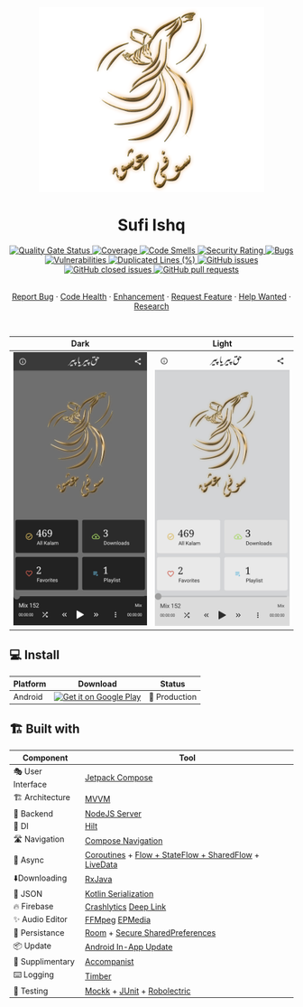 <p align="center">
  <img src="app/src/main/res/drawable-xxxhdpi/logo.png" width="400" />
  <h1 align="center">Sufi Ishq</h1>
</p>

<div align="center">
  <a href="https://sonarcloud.io/summary/new_code?id=sufiishq_sufiishq-mobile">
    <img alt="Quality Gate Status" src="https://sonarcloud.io/api/project_badges/measure?project=sufiishq_sufiishq-mobile&metric=alert_status" />
  </a>
  <a href="https://sonarcloud.io/summary/new_code?id=sufiishq_sufiishq-mobile">
    <img alt="Coverage" src="https://sonarcloud.io/api/project_badges/measure?project=sufiishq_sufiishq-mobile&metric=coverage" />
  </a>
  <a href="https://sonarcloud.io/summary/new_code?id=sufiishq_sufiishq-mobile">
    <img alt="Code Smells" src="https://sonarcloud.io/api/project_badges/measure?project=sufiishq_sufiishq-mobile&metric=code_smells" />
  </a>
  <a href="https://sonarcloud.io/summary/new_code?id=sufiishq_sufiishq-mobile">
    <img alt="Security Rating" src="https://sonarcloud.io/api/project_badges/measure?project=sufiishq_sufiishq-mobile&metric=security_rating" />
  </a>
  <a href="https://sonarcloud.io/summary/new_code?id=sufiishq_sufiishq-mobil">
    <img alt="Bugs" src="https://sonarcloud.io/api/project_badges/measure?project=sufiishq_sufiishq-mobile&metric=bugs" />
  </a>
  <a href="https://sonarcloud.io/summary/new_code?id=sufiishq_sufiishq-mobile">
    <img alt="Vulnerabilities" src="https://sonarcloud.io/api/project_badges/measure?project=sufiishq_sufiishq-mobile&metric=vulnerabilities" />
  </a>
  <a href="https://sonarcloud.io/summary/new_code?id=sufiishq_sufiishq-mobile">
    <img alt="Duplicated Lines (%)" src="https://sonarcloud.io/api/project_badges/measure?project=sufiishq_sufiishq-mobile&metric=duplicated_lines_density" />
  </a>
  <a href="https://github.com/sufiishq/sufiishq-mobile/issues?q=is%3Aopen+is%3Aissue">
    <img alt="GitHub issues" src="https://img.shields.io/github/issues/sufiishq/sufiishq-mobile" />
  </a>
  <a href="https://github.com/sufiishq/sufiishq-mobile/issues?q=is%3Aissue+is%3Aclosed">
    <img alt="GitHub closed issues" src="https://img.shields.io/github/issues-closed/sufiishq/sufiishq-mobile" />
  </a>
  <a href="https://github.com/sufiishq/sufiishq-mobile/pulls?q=is%3Aopen+is%3Apr">
    <img alt="GitHub pull requests" src="https://img.shields.io/github/issues-pr/sufiishq/sufiishq-mobile" />
  </a>
</div>
<br />
<p align="center">
<a href="https://github.com/sufiishq/sufiishq-mobile/issues/new/choose">Report Bug</a>
·
<a href="https://github.com/sufiishq/sufiishq-mobile/issues/new/choose">Code Health</a>
·
<a href="https://github.com/sufiishq/sufiishq-mobile/issues/new/choose">Enhancement</a>
·
<a href="https://github.com/sufiishq/sufiishq-mobile/issues/new/choose">Request Feature</a>
·
<a href="https://github.com/sufiishq/sufiishq-mobile/issues/new/choose">Help Wanted</a>
·
<a href="https://github.com/sufiishq/sufiishq-mobile/issues/new/choose">Research</a>
</p>


<br />

| Dark | Light |
|-------|------|
|![](.github/screenshot_dark.jpg)|![](.github/screenshot_light.jpg)

## 💻 Install

| Platform | Download | Status |
|----------|----------|--------|
| Android  |<a href='https://play.google.com/store/apps/details?id=pk.sufiishq.app&pcampaignid=pcampaignidMKT-Other-global-all-co-prtnr-py-PartBadge-Mar2515-1'><img alt='Get it on Google Play' src='https://play.google.com/intl/en_us/badges/static/images/badges/en_badge_web_generic.png' width="200"/></a>| 💚 Production |

## 🏗️️ Built with

| Component       | Tool                          |
|----------------	|------------------------------	|
| 🎭  User Interface    | [Jetpack Compose](https://developer.android.com/jetpack/compose)                |
| 🏗  Architecture    | [MVVM](https://en.wikipedia.org/wiki/Model%E2%80%93view%E2%80%93viewmodel)                            |
| 🧠  Backend    | [NodeJS Server](https://nodejs.org/en/)                            |
| 💉  DI                | [Hilt](https://dagger.dev/hilt/)                        |
| 🛣️  Navigation        | [Compose Navigation](https://developer.android.com/jetpack/compose/navigation)                        |
| 🌊  Async            | [Coroutines](https://kotlinlang.org/docs/coroutines-overview.html) + [Flow + StateFlow + SharedFlow](https://kotlin.github.io/kotlinx.coroutines/kotlinx-coroutines-core/kotlinx.coroutines.flow/) + [LiveData](https://developer.android.com/topic/libraries/architecture/livedata)                |
| ⬇️Downloading            | [RxJava](https://github.com/ReactiveX/RxJava)                |
| 📄  JSON            | [Kotlin Serialization](https://github.com/Kotlin/kotlinx.serialization)                            |
| 🔥  Firebase            | [Crashlytics](https://firebase.google.com/docs/crashlytics) [Deep Link](https://firebase.google.com/products/dynamic-links)                            |
| ✨  Audio Editor            | [FFMpeg](https://ffmpeg.org/) [EPMedia](https://github.com/yangjie10930/EpMedia)                            |
| 💾  Persistance     | [Room](https://developer.android.com/training/data-storage/room) + [Secure SharedPreferences](https://developer.android.com/topic/security/data)   |
| 📦️  Update     | [Android In-App Update](https://developer.android.com/guide/playcore/in-app-updates/kotlin-java)   |
| 🔧  Supplimentary   | [Accompanist](https://github.com/google/accompanist)  |
| ⌨️  Logging            | [Timber](https://github.com/JakeWharton/timber)                            |
| 🧪  Testing            | [Mockk](https://mockk.io/) + [JUnit](https://github.com/junit-team/junit5) + [Robolectric](http://robolectric.org/)   |

<!--
<a href="https://github.com/sufiishq/sufiishq-mobile/graphs/contributors">
  <img src="https://contrib.rocks/image?repo=sufiishq/sufiishq-mobile" />
</a>
-->